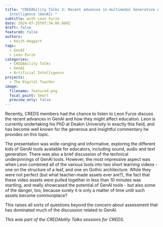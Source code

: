```yaml
---
title: "CREDAbility Talks 3: Recent advances in multimodal Generative Artificial
  Intelligence (GenAI) "
subtitle: with Leon Furze
date: 2024-07-25T07:34:00.000Z
draft: false
featured: false
authors:
  - Keith Heggart
tags:
  - GenAI
  - Leon Furze
categories:
  - CREDAbility Talks
  - GenAI
  - Artificial Intelligence
projects:
  - The Digital Teacher
image:
  filename: featured.png
  focal_point: Smart
  preview_only: false
---
```

Recently, CREDS members had the chance to listen to Leon Furze discuss the recent advances in GenAI and how they might affect education. Leon is currently undertaking his PhD at Deakin University in exactly this field, and has become well known for the generous and insightful commentary he provides on this topic. 

The presentation was wide-ranging and informative, exploring the different kids of GenAI tools available for educators, including sound, audio and text generation. There was also a brief discussion of the technical underpinnings of GenAI tools. However, the most impressive aspect was when Leon combined all of the various tools into two short learning videos - one on the structure of a leaf, and one on Gothic architecture. While they were not perfect (but what teacher-made assets ever are?), the fact that these video assets were pulled together in less than 10 minutes was startling, and really showcased the potential of GenAI tools - but also some of the danger, too, because surely it is only a matter of time until such assets become commonplace? 

This raises all sorts of questions beyond the concern about assessment that has dominated much of the discussion related to GenAI. 

*This was part of the CREDAbility Talks sessions for CREDS.*
